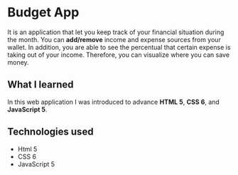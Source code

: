 # Budget App
It is an application that let you keep track of your financial situation during the month. You can **add/remove** income and expense sources from your wallet. In addition, you are able to see the percentual that certain expense is taking out of your income. Therefore, you can visualize where you can save money.

## What I learned

In this web application I was introduced to advance **HTML 5**, **CSS 6**, and **JavaScript 5**.

## Technologies used
 - Html 5
 - CSS 6
 - JavaScript 5
